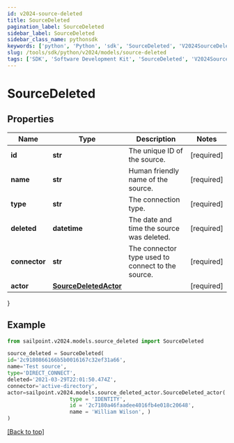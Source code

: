 ```yaml
---
id: v2024-source-deleted
title: SourceDeleted
pagination_label: SourceDeleted
sidebar_label: SourceDeleted
sidebar_class_name: pythonsdk
keywords: ['python', 'Python', 'sdk', 'SourceDeleted', 'V2024SourceDeleted'] 
slug: /tools/sdk/python/v2024/models/source-deleted
tags: ['SDK', 'Software Development Kit', 'SourceDeleted', 'V2024SourceDeleted']
---
```


# SourceDeleted


## Properties

Name | Type | Description | Notes
------------ | ------------- | ------------- | -------------
**id** | **str** | The unique ID of the source. | [required]
**name** | **str** | Human friendly name of the source. | [required]
**type** | **str** | The connection type. | [required]
**deleted** | **datetime** | The date and time the source was deleted. | [required]
**connector** | **str** | The connector type used to connect to the source. | [required]
**actor** | [**SourceDeletedActor**](source-deleted-actor) |  | [required]
}

## Example

```python
from sailpoint.v2024.models.source_deleted import SourceDeleted

source_deleted = SourceDeleted(
id='2c9180866166b5b0016167c32ef31a66',
name='Test source',
type='DIRECT_CONNECT',
deleted='2021-03-29T22:01:50.474Z',
connector='active-directory',
actor=sailpoint.v2024.models.source_deleted_actor.SourceDeleted_actor(
                    type = 'IDENTITY', 
                    id = '2c7180a46faadee4016fb4e018c20648', 
                    name = 'William Wilson', )
)

```
[[Back to top]](#) 

